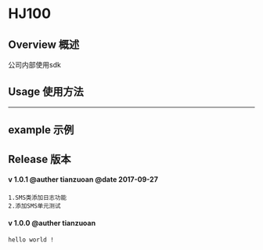 # **HJ100**

## **Overview 概述**

   公司内部使用sdk

## **Usage 使用方法**

-----------


## **example 示例**

## **Release 版本** 

#### v 1.0.1 @auther tianzuoan @date 2017-09-27
    1.SMS类添加日志功能
    2.添加SMS单元测试

#### v 1.0.0 @auther tianzuoan
    hello world !